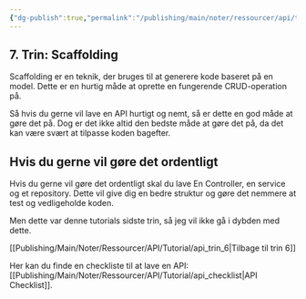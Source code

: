 ```yaml
---
{"dg-publish":true,"permalink":"/publishing/main/noter/ressourcer/api/tutorial/api-trin-7/","title":"Trin 7","tags":["ressource","API","Web Api","Tutorial"],"created":"2024-08-16T11:12:34.610+02:00"}
---
```



## 7. Trin: Scaffolding

Scaffolding er en teknik, der bruges til at generere kode baseret på en model.
Dette er en hurtig måde at oprette en fungerende CRUD-operation på.

Så hvis du gerne vil lave en API hurtigt og nemt, så er dette en god måde at
gøre det på. Dog er det ikke altid den bedste måde at gøre det på, da det kan
være svært at tilpasse koden bagefter.

## Hvis du gerne vil gøre det ordentligt

Hvis du gerne vil gøre det ordentligt skal du lave En Controller, en service og
et repository. Dette vil give dig en bedre struktur og gøre det nemmere at test
og vedligeholde koden.

Men dette var denne tutorials sidste trin, så jeg vil ikke gå i dybden med dette.

[[Publishing/Main/Noter/Ressourcer/API/Tutorial/api_trin_6\|Tilbage til trin 6]]

Her kan du finde en checkliste til at lave en API: [[Publishing/Main/Noter/Ressourcer/API/Tutorial/api_checklist\|API Checklist]].
